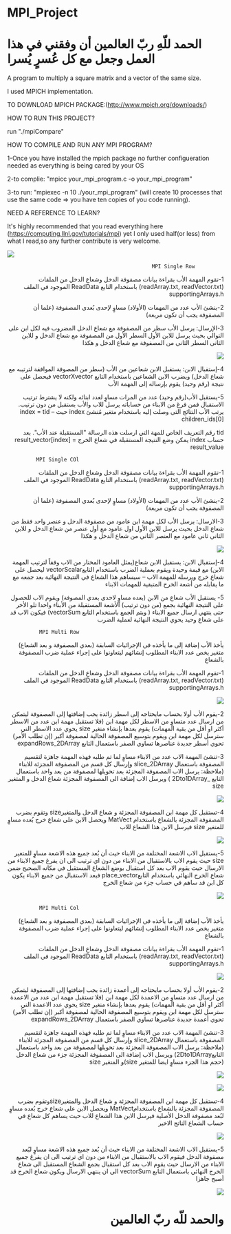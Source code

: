 # MPI_Project

#                             الحمد للّهِ ربّ العالمين أن وفقني في هذا العمل وجعل مع كل عُسرٍ يُسرا


A program to multiply a square matrix and a vector of the same size.

I used MPICH implementation.

TO DOWNLOAD MPICH PACKAGE:(http://www.mpich.org/downloads/)

HOW TO RUN THIS PROJECT?

run "./mpiCompare"

HOW TO COMPILE AND RUN ANY MPI PROGRAM?

1-Once you have installed the mpich package no further configueration needed as everything is being cared by your OS

2-to complie: "mpicc your_mpi_program.c -o your_mpi_program"

3-to run: "mpiexec -n 10 ./your_mpi_program" (will create 10 processes that use the same code => you have ten copies of you code running).

NEED A REFERENCE TO LEARN?

It's highly recommended that you read everything here (https://computing.llnl.gov/tutorials/mpi) yet I only used half(or less) from what I read,so any further contribute is very welcome.

![](https://github.com/lalosh/MPI_Project/blob/master/pictures/0.png)

                                                   MPI Single Row
<div dir="rtl">
1-تقوم المهمة اﻷب بقراءة بيانات مصفوفة الدخل وشعاع الدخل من الملفات              (readArray.txt, readVector.txt) باستخدام التابع ReadData الموجود في الملف supportingArrays.h

2-ينشئ اﻷب عدد من المهمات (اﻷولاد) مساوٍ لإحدى بُعدي المصفوفة (علما أن المصفوفة يجب أن تكون مربعة)

3-الإرسال:
يرسل اﻷب سطر من المصفوفة مع شعاع الدخل المضروب فيه لكل ابن على التوالي
بحيث يرسل للابن الأول السطر الأول من المصفوفة مع شعاع الدخل و للابن الثاني السطر الثاني من المصفوفة مع شعاع الدخل و هكذا

![](https://github.com/lalosh/MPI_Project/blob/master/pictures/pvmsinglerow.png)

4-إستقبال الابن:
يستقبل الابن شعاعين من الأب (سطر من المصوفة الموافقة لترتيبه مع شعاع الدخل) ويضرب الابن الشعاعين باستخدام التابع vectorXvector فيحصل على نتيجة (رقم وحيد) يقوم بإرساله إلى المهمة الأب

5-يستقبل الأب(رقم وحيد) عدد من المرات مساوٍ لعدد ابنائه ولكنه لا يشترط ترتيب الاستقبال فمن فرغ من الابناء من حساباته يرسل للاب واﻷب بستقبل من دون ترتيب.
يرتب اﻷب النتائج التي وصلت إليه باستخدام متغير مُنشئ index
حيث index = tid – children_ids[0]

tid رقم التعريف الخاص للمهة التي ارسلت هذه الرسالة "المستقبلة عند الأب".
بعد حساب index يمكن وضع النتيجة المستقبلة في شعاع الخرج
result_vector[index] = result_value


                                                   MPI Single COl

1-تقوم المهمة اﻷب بقراءة بيانات مصفوفة الدخل وشعاع الدخل من الملفات             (readArray.txt, readVector.txt) باستخدام التابع ReadData الموجود في الملف supportingArrays.h

2-ينشئ اﻷب عدد من المهمات (اﻷولاد) مساوٍ لإحدى بُعدي المصفوفة (علما أن المصفوفة يجب أن تكون مربعة)

3-الارسال:
يرسل الأب لكل مهمة ابن عامود من مصفوفة الدخل و عنصر واحد فقط من شعاع الدخل
 بحيث يرسل للابن الأول اول عامود مع أول عنصر من شعاع الدخل و للابن الثاني ثاني عامود مع العنصر الثاني من شعاع الدخل و هكذا

![](https://github.com/lalosh/MPI_Project/blob/master/pictures/pvmsinglcol.png)

4-إستقبال الابن:
يستقبل الابن شعاع(يمثل العامود المختار من الاب وفقاً لترتيب المهمة الابن) مع قيمة وحيدة ويقوم بعملية الضرب باستخدام التابعvectorScalar ليحصل على شعاع خرج ويرسله للمهمة الاب – سيساهم هذا الشعاع في النتيجة النهائية بعد جمعه مع ما يقابله من أشعة الخرج المتبقية للمهمات الابناء

5- يستقبل الأب شعاع من الابن (بعده مساوٍ لاحدى بعدي المصوفة) ويقوم الاب للحصول على النتيجة النهائية بجمع (من دون ترتيب) الأشعة المستقبلة من الأبناء واحدا تلو اﻷخر حتى ينتهي ارسال جميع الابناء ( ويتم الجمع باستخدام التابع vectorSum)
 فيكون الاب قد  على شعاع وحيد يحوي النتيجة النهائية لعملية الضرب


                                                   MPI Multi Row

يأخذ الأب إضافة إلى ما يأخذه في الإجرائيات السابقة (بعدي المصفوفة و بعد الشعاع) متغير يخص عدد الابناء المطلوب إنشائهم ليتعاونوا على إجراء عملية ضرب المصفوفة بالشعاع

1-تقوم المهمة اﻷب بقراءة بيانات مصفوفة الدخل وشعاع الدخل من الملفات             (readArray.txt, readVector.txt) باستخدام التابع ReadData الموجود في الملف supportingArrays.h

![](https://github.com/lalosh/MPI_Project/blob/master/pictures/pvmmultirow1.png)

2-يقوم الأب أولا بحساب مايحتاجه إلى اسطر زائدة يجب إضافتها إلى المصفوفة ليتمكن من ارسال عدد متساوٍ من الاسطر لكل مهمة ابن (فلا تستقبل مهمة ابن عدد من الاسطر أكثر او أقل من بقية المهمات) يقوم بعدها بإنشاء متغير size يحوي عدد الاسطر التي سترسل لكل مهمة ابن
ويقوم بتوسيع المصفوفة الحالية لمصفوفة أكبر (إن تطلب اﻷمر) تحوي أسطر جديدة عناصرها تساوي الصفر باستعمال التابع expandRows_2DArray

3-تنشئ المهمة الاب عدد من الابناء مساوٍ لما تم طلبه فهذه المهمة جاهزة لتقسيم المصفوفة باستعمال slice_2DArray وإرسال كل قسم من المصفوفة المجزئة للابناء
(ملاحظة: يرسل الاب المصفوفة المجزئة بعد تحويلها لمصفوفة من بعد واحد باستعمال التابع _2Dto1DArray )
ويرسل الاب إضافة الى المصفوفة المجزئة شعاع الدخل و المتغير size

![](https://github.com/lalosh/MPI_Project/blob/master/pictures/pvmmultirow2.png)

4-تستقبل كل مهمة ابن المصفوفة المجزئة و شعاع الدخل والمتغيرsize
وتقوم بضرب المصفوفة المجزئة بالشعاع باستخدام MatVect ويحصل الابن على شعاع خرج بُعده مساوٍ للمتغير size فيرسل الابن هذا الشعاع للاب

![](https://github.com/lalosh/MPI_Project/blob/master/pictures/pvmmultirow3.png)

5-يستقبل الاب الاشعة المختلفة من الابناء حيث أن بُعد جميع هذه الاشعة مساوٍ للمتغير size
حيث يقوم الاب بالاستقبال من الابناء من دون اي ترتيب الى ان يفرغ جميع الابناء من الارسال حيث يقوم  الاب بعد كل استقبال بوضع الشعاع المستقبل في مكانه الصحيح ضمن شعاع الخرج النهائي باستخدام التابعplace_vector
فبعد الاستقبال من جميع الابناء يكون كل ابن قد ساهم في حساب جزء من شعاع الخرج

![](https://github.com/lalosh/MPI_Project/blob/master/pictures/pvmmultirow4.png)


                                                   MPI Multi Col

يأخذ الأب إضافة إلى ما يأخذه في الإجرائيات السابقة (بعدي المصفوفة و بعد الشعاع) متغير يخص عدد الابناء المطلوب إنشائهم ليتعاونوا على إجراء عملية ضرب المصفوفة بالشعاع


1-تقوم المهمة اﻷب بقراءة بيانات مصفوفة الدخل وشعاع الدخل من الملفات             (readArray.txt, readVector.txt) باستخدام التابع ReadData الموجود في الملف supportingArrays.h

![](https://github.com/lalosh/MPI_Project/blob/master/pictures/pvmmulticol1.png)

2-يقوم الأب أولا بحساب مايحتاجه إلى أعمدة زائدة يجب إضافتها إلى المصفوفة ليتمكن من ارسال عدد متساوٍ من الاعمدة لكل مهمة ابن (فلا تستقبل مهمة ابن عدد من الاعمدة أكثر او أقل من بقية المهمات) يقوم بعدها بإنشاء متغير size يحوي عدد الاعمدة التي سترسل لكل مهمة ابن ويقوم بتوسيع المصفوفة الحالية لمصفوفة أكبر (إن تطلب اﻷمر) تحوي أعمدة جديدة عناصرها تساوي الصفر باستعمال expandRows_2DArray

3-تنشئ المهمة الاب عدد من الابناء مساوٍ لما تم طلبه فهذه المهمة جاهزة لتقسيم المصفوفة باستعمال slice_2DArray وإرسال كل قسم من المصفوفة المجزئة للابناء
(ملاحظة: يرسل الاب المصفوفة المجزئة بعد تحويلها لمصفوفة من بعد واحد باستعمال التابع2Dto1DArray) ويرسل الاب إضافة الى المصفوفة المجزئة جزء من
 شعاع الدخل (حجم هذا الجزء مساوٍ ايضا للمتغير size)و المتغير size


![](https://github.com/lalosh/MPI_Project/blob/master/pictures/pvmmulticol2.png)

![](https://github.com/lalosh/MPI_Project/blob/master/pictures/pvmmulticol3.png)



4-تستقبل كل مهمة ابن المصفوفة المجزئة و شعاع الدخل والمتغيرsizeوتقوم بضرب المصفوفة المجزئة بالشعاع باستخدامMatVect ويحصل الابن على شعاع خرج بُعده مساوٍ لبُعد مصفوفة الدخل اﻷصلية فيرسل الابن هذا الشعاع للاب حيث يساهم كل شعاع في حساب الشعاع الناتج الاخير

![](https://github.com/lalosh/MPI_Project/blob/master/pictures/pvmmulticol4.png)


5-يستقبل الاب الاشعة المختلفة من الابناء حيث أن بُعد جميع هذه الاشعة مساوٍ لبُعد مصفوفة الدخل
فيقوم الاب بالاستقبال من الابناء من دون اي ترتيب الى ان يفرغ جميع الابناء من الارسال حيث يقوم  الاب بعد كل استقبال بجمع الشعاع المستقبل الى شعاع الخرج النهائي باستعمال التابع vectorSum
 الى ان ينتهي الارسال ويكون شعاع الخرج قد أصبح جاهزا

![](https://github.com/lalosh/MPI_Project/blob/master/pictures/pvmmulticol5.png)

#                                                   والحمد للّه ربّ العالمين
</div>
